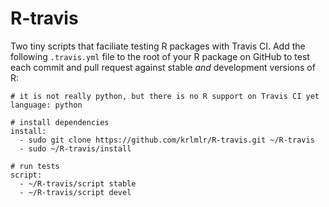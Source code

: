 R-travis
========

Two tiny scripts that faciliate testing R packages with Travis CI.
Add the following `.travis.yml` file to the root of your R package on GitHub
to test each commit and pull request against stable *and* development versions
of R:

```
# it is not really python, but there is no R support on Travis CI yet
language: python

# install dependencies
install:
  - sudo git clone https://github.com/krlmlr/R-travis.git ~/R-travis
  - sudo ~/R-travis/install

# run tests
script:
  - ~/R-travis/script stable
  - ~/R-travis/script devel
```
